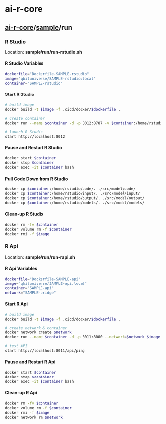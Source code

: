 # ai-r-core

## [ai-r-core](/README.md)/[sample](/sample/sample.md)/run

### R Studio

Location: **sample/run/run-rstudio.sh**

#### R Studio Variables

```bash
dockerfile="Dockerfile-SAMPLE-rstudio"
image="qbituniverse/SAMPLE-rstudio:local"
container="SAMPLE-rstudio"
```

#### Start R Studio

```bash
# build image
docker build -t $image -f .cicd/docker/$dockerfile .

# create container
docker run --name $container -d -p 8012:8787 -v $container:/home/rstudio -e DISABLE_AUTH=true $image

# launch R Studio
start http://localhost:8012
```

#### Pause and Restart R Studio

```bash
docker start $container
docker stop $container
docker exec -it $container bash
```

#### Pull Code Down from R Studio

```bash
docker cp $container:/home/rstudio/code/. ./src/model/code/
docker cp $container:/home/rstudio/input/. ./src/model/input/
docker cp $container:/home/rstudio/output/. ./src/model/output/
docker cp $container:/home/rstudio/models/. ./src/model/models/
```

#### Clean-up R Studio

```bash
docker rm -fv $container
docker volume rm -f $container
docker rmi -f $image
```

### R Api

Location: **sample/run/run-rapi.sh**

#### R Api Variables

```bash
dockerfile="Dockerfile-SAMPLE-api"
image="qbituniverse/SAMPLE-api:local"
container="SAMPLE-api"
network="SAMPLE-bridge"
```

#### Start R Api

```bash
# build image
docker build -t $image -f .cicd/docker/$dockerfile .

# create network & container
docker network create $network
docker run --name $container -d -p 8011:8000 --network=$network $image

# test API
start http://localhost:8011/api/ping
```

#### Pause and Restart R Api

```bash
docker start $container
docker stop $container
docker exec -it $container bash
```

#### Clean-up R Api

```bash
docker rm -fv $container
docker volume rm -f $container
docker rmi -f $image
docker network rm $network
```